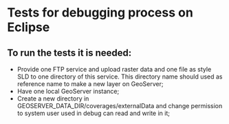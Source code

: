# Tests for debugging process on Eclipse

## To run the tests it is needed:
- Provide one FTP service and upload raster data and one file as style SLD to one directory of this service. This directory name should used as reference name to make a new layer on GeoServer;
- Have one local GeoServer instance;
- Create a new directory in GEOSERVER_DATA_DIR/coverages/externalData and change permission to system user used in debug can read and write in it;
